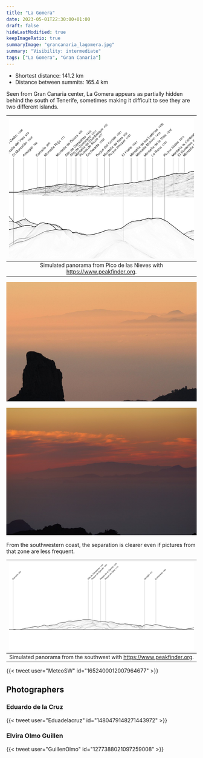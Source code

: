 ```yaml
---
title: "La Gomera"
date: 2023-05-01T22:30:00+01:00
draft: false
hideLastModified: true
keepImageRatio: true
summaryImage: "grancanaria_lagomera.jpg"
summary: "Visibility: intermediate"
tags: ["La Gomera", "Gran Canaria"]
---
```


- Shortest distance: 141.2 km
- Distance between summits: 165.4 km

Seen from Gran Canaria center, La Gomera appears as partially hidden behind the south of Tenerife, sometimes making it difficult to see they are two different islands.
 
| ![Simulated panorama from Pico de las Nieves](grancanaria_lagomera_pano.png) |
| :--: |
| Simulated panorama from Pico de las Nieves with https://www.peakfinder.org. |

![La Gomera from Gran Canaria](grancanaria_lagomera2.jpg)

![La Gomera from Gran Canaria](grancanaria_lagomera3.jpg)


From the southwestern coast, the separation is clearer even if pictures from that zone are less frequent.

| ![Simulated panorama from Puerto Mogán](grancanaria_lagomera_costa.png) |
| :--: |
| Simulated panorama from the southwest with https://www.peakfinder.org. |

{{< tweet user="MeteoSW" id="1652400012007964677" >}}

## Photographers

### Eduardo de la Cruz

{{< tweet user="Eduadelacruz" id="1480479148271443972" >}}

### Elvira Olmo Guillen

{{< tweet user="GuillenOlmo" id="1277388021097259008" >}}


